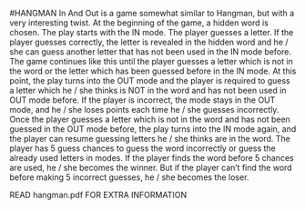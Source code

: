 #HANGMAN
In And Out is a game somewhat similar to Hangman, but with a very interesting twist. At the beginning of the game, a hidden word is chosen. The play starts with the IN mode. The player guesses a letter. If the player guesses correctly, the letter is revealed in the hidden word and he / she can guess another letter that has not been used in the IN mode before. The game continues like this until the player guesses a letter which is not in the word or the letter which has been guessed before in the IN mode. At this point, the play turns into the OUT mode and the player is required to guess a letter which he / she thinks is NOT in the word and has not been used in OUT mode before. If the player is incorrect, the mode stays in the OUT mode, and he / she loses points each time he / she guesses incorrectly. Once the player guesses a letter which is not in the word and has not been guessed in the OUT mode before, the play turns into the IN mode again, and the player can resume guessing letters he / she thinks are in the word. The player has 5 guess chances to guess the word incorrectly or guess the already used letters in modes. If the player finds the word before 5 chances are used, he / she becomes the winner. But if the player can’t find the word before making 5 incorrect guesses, he / she becomes the loser.

READ hangman.pdf FOR EXTRA INFORMATION
